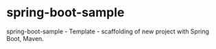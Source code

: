 # spring-boot-sample
spring-boot-sample - Template - scaffolding  of new project with Spring Boot, Maven.
